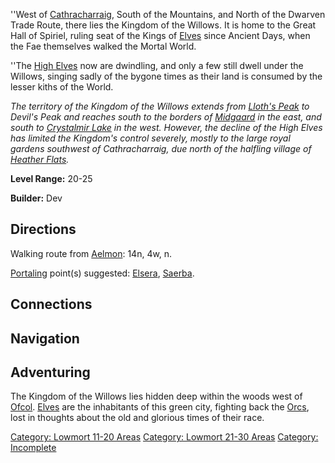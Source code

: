 ''West of [Cathracharraig](Cathracharraig "wikilink"), South of the
Mountains, and North of the Dwarven Trade Route, there lies the Kingdom
of the Willows. It is home to the Great Hall of Spiriel, ruling seat of
the Kings of [Elves](Elves "wikilink") since Ancient Days, when the Fae
themselves walked the Mortal World.

''The [High Elves](High_Elves "wikilink") now are dwindling, and only a
few still dwell under the Willows, singing sadly of the bygone times as
their land is consumed by the lesser kiths of the World.

*The territory of the Kingdom of the Willows extends from [Lloth's
Peak](:Category:_Lloth's_Peak.md "wikilink") to Devil's Peak and reaches
south to the borders of [Midgaard](:Category:_Midgaard.md "wikilink") in
the east, and south to [Crystalmir
Lake](:Category:_Crystalmir_Lake.md "wikilink") in the west. However,
the decline of the High Elves has limited the Kingdom's control
severely, mostly to the large royal gardens southwest of Cathracharraig,
due north of the halfling village of [Heather
Flats](:Category:_Heather_Flats.md "wikilink").*

**Level Range:** 20-25

**Builder:** Dev

## Directions

Walking route from [Aelmon](Aelmon.md "wikilink"): 14n, 4w, n.

[Portaling](Portal.md "wikilink") point(s) suggested:
[Elsera](Elsera.md "wikilink"),
[Saerba](Grand_Duchess_Saerba.md "wikilink").

## Connections

## Navigation

## Adventuring

The Kingdom of the Willows lies hidden deep within the woods west of
[Ofcol](:Category:_Ofcol.md "wikilink"). [Elves](Elves.md "wikilink")
are the inhabitants of this green city, fighting back the
[Orcs](Orcs.md "wikilink"), lost in thoughts about the old and glorious
times of their race.

[Category: Lowmort 11-20
Areas](Category:_Lowmort_11-20_Areas "wikilink") [Category: Lowmort
21-30 Areas](Category:_Lowmort_21-30_Areas "wikilink") [Category:
Incomplete](Category:_Incomplete "wikilink")
